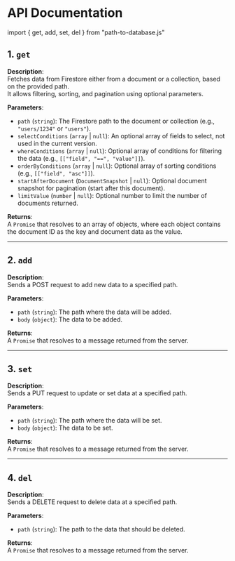 # API Documentation
import { get, add, set, del } from "path-to-database.js"

## 1. `get`
**Description**:  
Fetches data from Firestore either from a document or a collection, based on the provided path.  
It allows filtering, sorting, and pagination using optional parameters.

**Parameters**:
- `path` (`string`): The Firestore path to the document or collection (e.g., `"users/1234"` or `"users"`).
- `selectConditions` (`array` | `null`): An optional array of fields to select, not used in the current version.
- `whereConditions` (`array` | `null`): Optional array of conditions for filtering the data (e.g., `[["field", "==", "value"]]`).
- `orderByConditions` (`array` | `null`): Optional array of sorting conditions (e.g., `[["field", "asc"]]`).
- `startAfterDocument` (`DocumentSnapshot` | `null`): Optional document snapshot for pagination (start after this document).
- `limitValue` (`number` | `null`): Optional number to limit the number of documents returned.

**Returns**:  
A `Promise` that resolves to an array of objects, where each object contains the document ID as the key and document data as the value.

---

## 2. `add`
**Description**:  
Sends a POST request to add new data to a specified path.

**Parameters**:
- `path` (`string`): The path where the data will be added.
- `body` (`object`): The data to be added.

**Returns**:  
A `Promise` that resolves to a message returned from the server.

---

## 3. `set`
**Description**:  
Sends a PUT request to update or set data at a specified path.

**Parameters**:
- `path` (`string`): The path where the data will be set.
- `body` (`object`): The data to be set.

**Returns**:  
A `Promise` that resolves to a message returned from the server.

---

## 4. `del`
**Description**:  
Sends a DELETE request to delete data at a specified path.

**Parameters**:
- `path` (`string`): The path to the data that should be deleted.

**Returns**:  
A `Promise` that resolves to a message returned from the server.